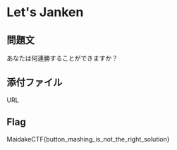 # Let's Janken

## 問題文
あなたは何連勝することができますか？

## 添付ファイル
URL

## Flag
MaidakeCTF{button_mashing_is_not_the_right_solution}